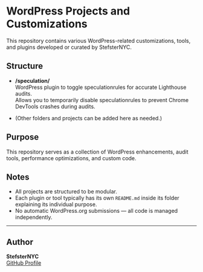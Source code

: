 # WordPress Projects and Customizations

This repository contains various WordPress-related customizations, tools, and plugins developed or curated by StefsterNYC.

## Structure

- **/speculation/**  
  WordPress plugin to toggle speculationrules for accurate Lighthouse audits.  
  Allows you to temporarily disable speculationrules to prevent Chrome DevTools crashes during audits.

- (Other folders and projects can be added here as needed.)

## Purpose

This repository serves as a collection of WordPress enhancements, audit tools, performance optimizations, and custom code.

## Notes

- All projects are structured to be modular.
- Each plugin or tool typically has its own `README.md` inside its folder explaining its individual purpose.
- No automatic WordPress.org submissions — all code is managed independently.

---

## Author 

**StefsterNYC**  
[GitHub Profile](https://github.com/StefsterNYC)

